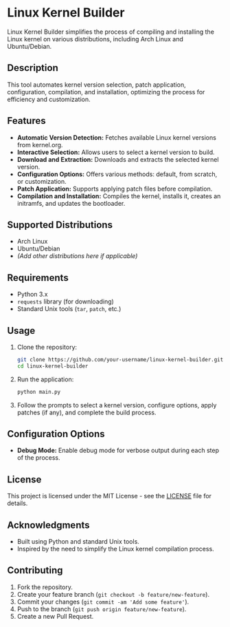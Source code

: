 # Linux Kernel Builder

Linux Kernel Builder simplifies the process of compiling and installing the Linux kernel on various distributions, including Arch Linux and Ubuntu/Debian.

## Description

This tool automates kernel version selection, patch application, configuration, compilation, and installation, optimizing the process for efficiency and customization.

## Features

- **Automatic Version Detection:** Fetches available Linux kernel versions from kernel.org.
- **Interactive Selection:** Allows users to select a kernel version to build.
- **Download and Extraction:** Downloads and extracts the selected kernel version.
- **Configuration Options:** Offers various methods: default, from scratch, or customization.
- **Patch Application:** Supports applying patch files before compilation.
- **Compilation and Installation:** Compiles the kernel, installs it, creates an initramfs, and updates the bootloader.

## Supported Distributions

- Arch Linux
- Ubuntu/Debian
- *(Add other distributions here if applicable)*

## Requirements

- Python 3.x
- `requests` library (for downloading)
- Standard Unix tools (`tar`, `patch`, etc.)

## Usage

1. Clone the repository:

   ```bash
   git clone https://github.com/your-username/linux-kernel-builder.git
   cd linux-kernel-builder
   ```

2. Run the application:

   ```bash
   python main.py
   ```

3. Follow the prompts to select a kernel version, configure options, apply patches (if any), and complete the build process.

## Configuration Options

- **Debug Mode:** Enable debug mode for verbose output during each step of the process.

## License

This project is licensed under the MIT License - see the [LICENSE](LICENSE) file for details.

## Acknowledgments

- Built using Python and standard Unix tools.
- Inspired by the need to simplify the Linux kernel compilation process.

## Contributing

1. Fork the repository.
2. Create your feature branch (`git checkout -b feature/new-feature`).
3. Commit your changes (`git commit -am 'Add some feature'`).
4. Push to the branch (`git push origin feature/new-feature`).
5. Create a new Pull Request.
